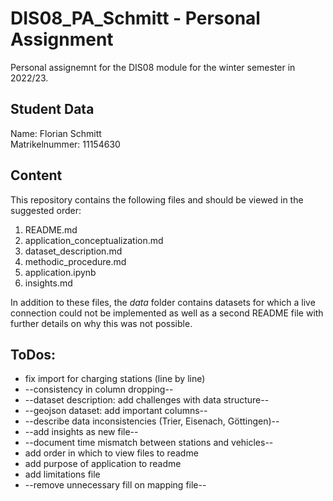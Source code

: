 # DIS08_PA_Schmitt - Personal Assignment
Personal assignemnt for the DIS08 module for the winter semester in 2022/23.

## Student Data

Name: Florian Schmitt\
Matrikelnummer: 11154630

## Content

This repository contains the following files and should be viewed in the suggested order:
1. README.md
2. application_conceptualization.md
3. dataset_description.md
4. methodic_procedure.md
5. application.ipynb
6. insights.md

In addition to these files, the *data* folder contains datasets for which a live connection could not be implemented as well as a second README file with further details on why this was not possible.

## ToDos:
- fix import for charging stations (line by line)
- --consistency in column dropping--
- --dataset description: add challenges with data structure--
- --geojson dataset: add important columns--
- --describe data inconsistencies (Trier, Eisenach, Göttingen)--
- --add insights as new file--
- --document time mismatch between stations and vehicles--
- add order in which to view files to readme
- add purpose of application to readme
- add limitations file
- --remove unnecessary fill on mapping file--